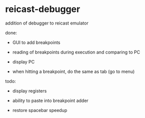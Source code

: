 # reicast-debugger
addition of debugger to reicast emulator

done:

* GUI to add breakpoints

* reading of breakpoints during execution and comparing to PC

* display PC

* when hitting a breakpoint, do the same as tab (go to menu)

todo:

* display registers

* ability to paste into breakpoint adder

* restore spacebar speedup